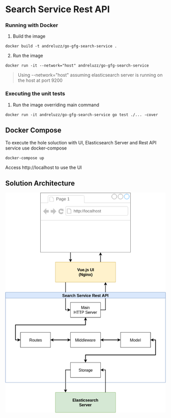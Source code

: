 # Search Service Rest API

### Running with Docker

1. Build the image
``` 
docker build -t andreluzz/go-gfg-search-service .
```
2. Run the image
``` 
docker run -it --network="host" andreluzz/go-gfg-search-service
```
> Using --network="host" assuming elasticsearch server is running on the host at port 9200

### Executing the unit tests

1. Run the image overriding main command
``` 
docker run -it andreluzz/go-gfg-search-service go test ./... -cover 
```

## Docker Compose
To execute the hole soluction with UI, Elasticsearch Server and Rest API service use docker-compose

``` 
docker-compose up 
```

Access http://localhost to use the UI

## Solution Architecture

![Solution Architecture](architecture_diagram.png)
